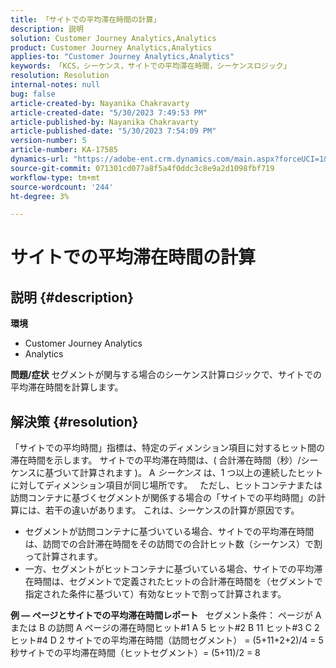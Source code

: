 ```yaml
---
title: 「サイトでの平均滞在時間の計算」
description: 説明
solution: Customer Journey Analytics,Analytics
product: Customer Journey Analytics,Analytics
applies-to: "Customer Journey Analytics,Analytics"
keywords: 「KCS，シーケンス，サイトでの平均滞在時間，シーケンスロジック」
resolution: Resolution
internal-notes: null
bug: false
article-created-by: Nayanika Chakravarty
article-created-date: "5/30/2023 7:49:53 PM"
article-published-by: Nayanika Chakravarty
article-published-date: "5/30/2023 7:54:09 PM"
version-number: 5
article-number: KA-17585
dynamics-url: "https://adobe-ent.crm.dynamics.com/main.aspx?forceUCI=1&pagetype=entityrecord&etn=knowledgearticle&id=40545720-23ff-ed11-8f6e-6045bd006e5a"
source-git-commit: 071301cd077a8f5a4f0ddc3c8e9a2d1098fbf719
workflow-type: tm+mt
source-wordcount: '244'
ht-degree: 3%

---
```


# サイトでの平均滞在時間の計算

## 説明 {#description}

<b>環境</b>
- Customer Journey Analytics
- Analytics



<b>問題/症状</b>
セグメントが関与する場合のシーケンス計算ロジックで、サイトでの平均滞在時間を計算します。


## 解決策 {#resolution}


「サイトでの平均時間」指標は、特定のディメンション項目に対するヒット間の滞在時間を示します。 サイトでの平均滞在時間は、( 合計滞在時間（秒）/シーケンスに基づいて計算されます )。 A *シーケンス* は、1 つ以上の連続したヒットに対してディメンション項目が同じ場所です。
 
ただし、ヒットコンテナまたは訪問コンテナに基づくセグメントが関係する場合の「サイトでの平均時間」の計算には、若干の違いがあります。 これは、シーケンスの計算が原因です。

- セグメントが訪問コンテナに基づいている場合、サイトでの平均滞在時間は、訪問での合計滞在時間をその訪問での合計ヒット数（シーケンス）で割って計算されます。
- 一方、セグメントがヒットコンテナに基づいている場合、サイトでの平均滞在時間は、セグメントで定義されたヒットの合計滞在時間を（セグメントで指定された条件に基づいて）有効なヒットで割って計算されます。


<b>例 — ページとサイトでの平均滞在時間レポート</b>
 
セグメント条件： ページが A または B の訪問 A ページの滞在時間ヒット#1 A 5 ヒット#2 B 11 ヒット#3 C 2 ヒット#4 D 2 サイトでの平均滞在時間（訪問セグメント） = (5+11+2+2)/4 = 5 秒サイトでの平均滞在時間（ヒットセグメント）= (5+11)/2 = 8
